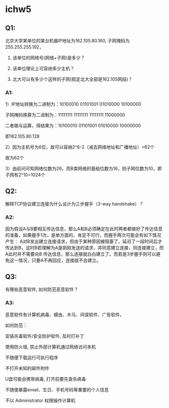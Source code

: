 # ichw5

## Q1:

北京大学某单位的某台机器IP地址为162.105.80.160, 子网掩码为255.255.255.192，

1) 该单位的网络号(网络+子网)是多少？

2) 该单位理论上可容纳多少主机？

3) 北大可以有多少个这样的子网(假定北大全部是162.105网段)？

### A1:

1）IP地址转换为二进制为：10100010 01101001 01010000 10100000
   
 子网掩码换算为二进制为：11111111 11111111 11111111 11000000
 
 二者做与运算，得结果为：10100010 01101001 01010000 10000000 

即162.105.80.128

2）因为主机号为6位，故可以容纳2^6-2（减去网络地址和广播地址）=62个

故为62个

3）由前问可知网络位数为26，而B类网络的基础位数为16，则子网位数为10，即子网有2^10=1024个


## Q2:

解释TCP协议建立连接为什么设计为三步握手（3-way handshake）？

### A2:

因为假设A与B要相互传达信息，那么A和B必须确定在此时两者都做好了传达信息的准备，如果握手1次，是单方面的，肯定不可行，而握手两次可能会有如下情况产生：
A对B发出建立连接请求，但由于某种原因被阻塞了，延迟了一段时间后才传达到B，这时B若理解为A是刚刚发送的请求，并同意建立连接，则连接建立，而A此时并不需要向B
传达信息，那么连接就白白建立了。而若是3步握手则可以避免这一情况，只要A不再回应，连接就不会建立。

## Q3:

有哪些恶意软件, 如何防范恶意软件？

### A3:

恶意软件有计算机病毒、蠕虫、木马、间谍软件、广告软件。

如何防范：

安装杀毒软件/安全防护软件, 及时打补丁

使用防火墙, 禁止外部计算机通过网络访问本机

不随便下载运行可执行程序

不打开未知的邮件附件

U盘可能会携带病毒, 打开前要先查杀病毒

不随便暴露email、生日、手机号码等重要的个人信息

不以 Administrator 权限操作计算机
